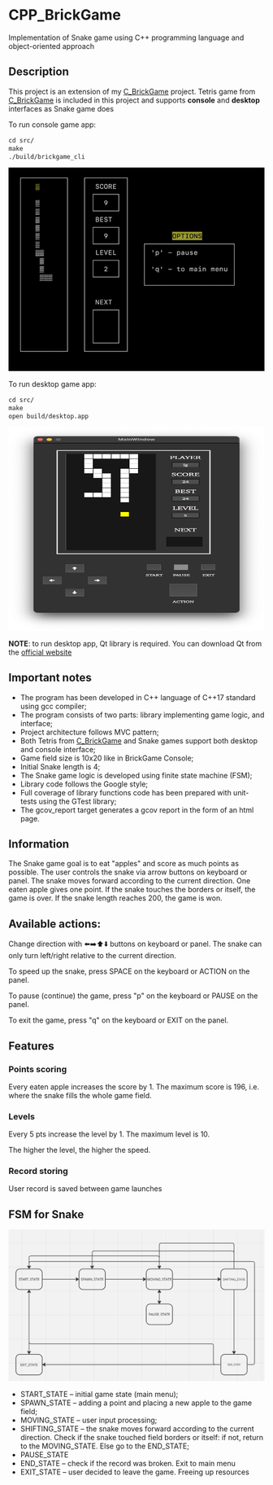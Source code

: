 # CPP_BrickGame
Implementation of Snake game using C++ programming language and object-oriented approach

## Description

This project is an extension of my [C_BrickGame](https://github.com/igorgrichanov/C_BrickGame) project. Tetris game from [C_BrickGame](https://github.com/igorgrichanov/C_BrickGame) is included in this project and supports **console** and **desktop** interfaces as Snake game does

To run console game app:

```
cd src/
make
./build/brickgame_cli
```

<p align="center">
  <img src="src/img/snake_cli_screen.png" alt="SnakeConsole" width="800" height="400">
</p>

To run desktop game app:

```
cd src/
make
open build/desktop.app
```
<p align="center">
  <img src="src/img/snake_desktop_screen.png" alt="SnakeDesktop" width="800" height="400">
</p>

**NOTE**: to run desktop app, Qt library is required. You can download Qt from the [official website](https://www.qt.io/download-dev)

## Important notes

- The program has been developed in C++ language of C++17 standard using gcc compiler;
- The program consists of two parts: library implementing game logic, and interface;
- Project architecture follows MVC pattern;
- Both Tetris from [C_BrickGame](https://github.com/igorgrichanov/C_BrickGame) and Snake games support both desktop and console interface;
- Game field size is 10x20 like in BrickGame Console;
- Initial Snake length is 4;
- The Snake game logic is developed using finite state machine (FSM);
- Library code follows the Google style;
- Full coverage of library functions code has been prepared with unit-tests using the GTest library;
- The gcov_report target generates a gcov report in the form of an html page.

## Information

The Snake game goal is to eat "apples" and score as much points as possible. The user controls the snake via arrow buttons on keyboard or panel. The snake moves forward according to the current direction. One eaten apple gives one point. If the snake touches the borders or itself, the game is over. If the snake length reaches 200, the game is won.

## Available actions:

Change direction with ⬅️➡️⬆️⬇️ buttons on keyboard or panel. The snake can only turn left/right relative to the current direction.

To speed up the snake, press SPACE on the keyboard or ACTION on the panel.

To pause (continue) the game, press "p" on the keyboard or PAUSE on the panel.

To exit the game, press "q" on the keyboard or EXIT on the panel.

## Features

### Points scoring

Every eaten apple increases the score by 1. The maximum score is 196, i.e. where the snake fills the whole game field.

### Levels

Every 5 pts increase the level by 1. The maximum level is 10.

The higher the level, the higher the speed.

### Record storing

User record is saved between game launches

## FSM for Snake

![SnakeFSM](src/img/fsm_snake.png)

- START_STATE – initial game state (main menu);
- SPAWN_STATE – adding a point and placing a new apple to the game field;
- MOVING_STATE – user input processing;
- SHIFTING_STATE – the snake moves forward according to the current direction. Check if the snake touched field borders or itself: if not, return to the MOVING_STATE. Else go to the END_STATE;
- PAUSE_STATE
- END_STATE – check if the record was broken. Exit to main menu
- EXIT_STATE – user decided to leave the game. Freeing up resources 

